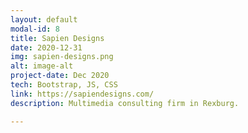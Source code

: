 ```yaml
---
layout: default
modal-id: 8
title: Sapien Designs
date: 2020-12-31
img: sapien-designs.png
alt: image-alt
project-date: Dec 2020
tech: Bootstrap, JS, CSS
link: https://sapiendesigns.com/
description: Multimedia consulting firm in Rexburg.

---
```

